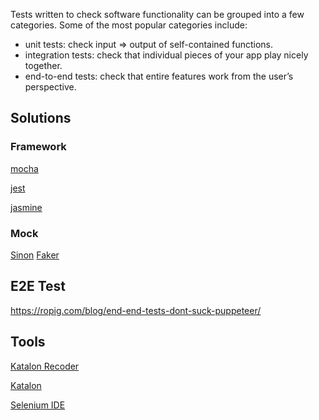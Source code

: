 Tests written to check software functionality can be grouped into a few categories. Some of the most popular categories include:

- unit tests: check input => output of self-contained functions.
- integration tests: check that individual pieces of your app play nicely together.
- end-to-end tests: check that entire features work from the user’s perspective.


## Solutions

### Framework

[mocha](https://github.com/mochajs/mocha)

[jest](https://github.com/facebook/jest)

[jasmine](https://github.com/jasmine/jasmine)

### Mock

[Sinon](https://github.com/sinonjs/sinon)
[Faker](https://github.com/Marak/Faker.js)

## E2E Test
https://ropig.com/blog/end-end-tests-dont-suck-puppeteer/


## Tools

[Katalon Recoder](https://chrome.google.com/webstore/detail/katalon-recorder-selenium/ljdobmomdgdljniojadhoplhkpialdid/related)

[Katalon](https://www.katalon.com/)

[Selenium IDE](https://chrome.google.com/webstore/detail/selenium-ide/mooikfkahbdckldjjndioackbalphokd?hl=en)
